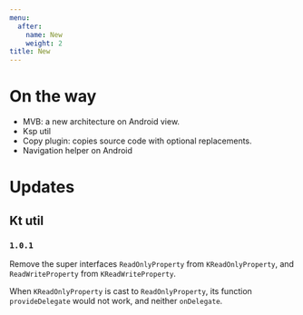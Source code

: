 ```yaml
---
menu:
  after:
    name: New
    weight: 2
title: New
---
```


# On the way
- MVB: a new architecture on Android view.
- Ksp util
- Copy plugin: copies source code with optional replacements.
- Navigation helper on Android 

# Updates 
## Kt util
### `1.0.1`
Remove the super interfaces `ReadOnlyProperty` from `KReadOnlyProperty`, 
and `ReadWriteProperty` from `KReadWriteProperty`.

When `KReadOnlyProperty` is cast to `ReadOnlyProperty`, its function `provideDelegate`
would not work, and neither `onDelegate`. 